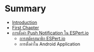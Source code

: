 # Summary

* [Introduction](README.md)
* [First Chapter](chapter1.md)
* [การตั้งค่า Push Notification ใน ESPert.io](pushnotification_md.md)
   * [การสมัครสมาชิก ESPert.io](espertio.md)
   * การตั้งค่าใน Android Application

